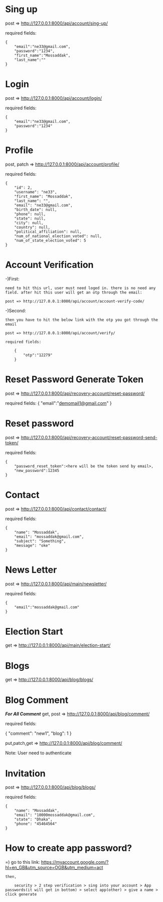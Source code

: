 # Sing up
post => http://127.0.0.1:8000/api/account/sing-up/

required fields: 

    {
        "email":"ne33@gmail.com",
        "password":"1234",
        "first_name":"Mossaddak",
        "last_name":""
    }


# Login
post => http://127.0.0.1:8000/api/account/login/

required fields:

    {
        "email":"ne33@gmail.com",
        "password":"1234"
    }


# Profile 
post, patch => http://127.0.0.1:8000/api/account/profile/

required fields:

    {
        "id": 2,
        "username": "ne33",
        "first_name": "Mossaddak",
        "last_name": "",
        "email": "ne33@gmail.com",
        "birth_date": null,
        "phone": null,
        "state": null,
        "city": null,
        "country": null,
        "political_affiliation": null,
        "num_of_national_election_voted": null,
        "num_of_state_election_voted": 5
    }


# Account Verification
-)First:

    need to hit this url, user must need loged in. there is no need any field. after hit this user will get an otp through the email:

    post => http://127.0.0.1:8000/api/account/account-verify-code/

-)Second:

    then you have to hit the below link with the otp you got through the email 

    post => http://127.0.0.1:8000/api/account/verify/

    required fields:

        {
            "otp":"12279"
        }


# Reset Password Generate Token
post => http://127.0.0.1:8000/api/recovery-account/reset-password/

required fields:
    {
        "email":"demomail1@gmail.com"
    }


# Reset password
post => http://127.0.0.1:8000/api/recovery-account/reset-password-send-token/

required fields:

    {
        "password_reset_token":<here will be the token send by email>,
        "new_password":12345
    }


# Contact 
post => http://127.0.0.1:8000/api/contact/contact/

required fields:

    {
        "name": "Mossaddak",
        "email": "mossaddak@gmail.com",
        "subject": "Something",
        "message": "oke"
    }


# News Letter 
post => http://127.0.0.1:8000/api/main/newsletter/

required fields:

    {
        "email":"mossaddak@gmail.com"
    }


# Election Start
get => http://127.0.0.1:8000/api/main/election-start/


# Blogs
get => http://127.0.0.1:8000/api/blog/blogs/


# Blog Comment

<b><i>For All Comment</i></b>
get, post => http://127.0.0.1:8000/api/blog/comment/

required fields:

{
    "comment": "new1",
    "blog": 1
}

put,patch,get => http://127.0.0.1:8000/api/blog/comment/<id>

Note: User need to authenticate



# Invitation
post => http://127.0.0.1:8000/api/blog/blogs/

required fields:

    {
        "name": "Mossaddak",
        "email": "10000mossaddak@gmail.com",
        "state": "Dhaka",
        "phone": "45464564"
    }


# How to create app password?
=)
    go to this link: https://myaccount.google.com/?hl=en_GB&utm_source=OGB&utm_medium=act

    then,

        security > 2 step verification > sing into your account > App passwords(it will get in bottom) > select app(other) > give a name > click generate

